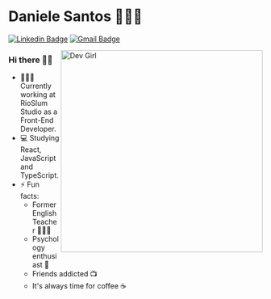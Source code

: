 # Daniele Santos 👩🏻‍💻
[![Linkedin Badge](https://img.shields.io/badge/-LinkedIn-blue?style=flat-square&logo=Linkedin&logoColor=white&link=https://www.linkedin.com/in/alexandre-monteiro-9a03371a5/)](https://www.linkedin.com/in/danielejsantos/)
[![Gmail Badge](https://img.shields.io/badge/-Gmail-c14438?style=flat-square&logo=Gmail&logoColor=white&link=mailto:danijovina@gmail.com)](mailto:danijovina@gmail.com)

<img align="right" width="400" height="400" src="https://camo.githubusercontent.com/daf1656a3d975bf3712359334dcd46a5c8ce0ca7/68747470733a2f2f7374617469632d322e67756d726f61642e636f6d2f7265732f67756d726f61642f313231313633343830333134362f61737365745f70726576696577732f66366637623862306338633932653362323939613564323335306230333739662f726574696e612f647261776b69742d7765622d6465762d636f6c6f75722d7468756d626e61696c2e706e67" alt="Dev Girl" />

### Hi there 👋🏻

- 👩🏻‍💻 Currently working at RioSlum Studio as a Front-End Developer.
- 💻 Studying React, JavaScript and TypeScript.
- ⚡ Fun facts:
  - Former English Teacher 👩🏻‍🏫
  - Psychology enthusiast 🧠
  - Friends addicted 📺
  - It's always time for coffee ☕

